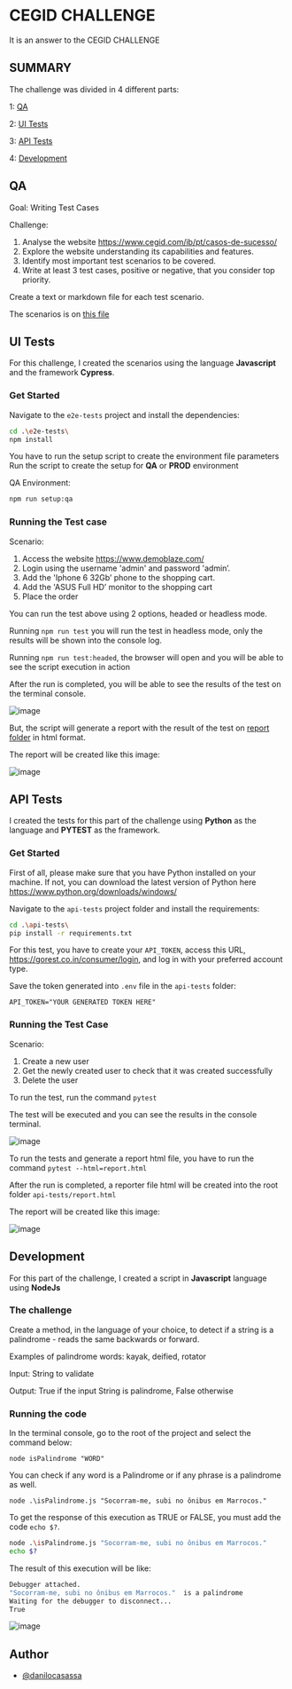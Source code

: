 # CEGID CHALLENGE

It is an answer to the CEGID CHALLENGE


## SUMMARY

The challenge was divided in 4 different parts:

1: [QA](#qa)

2: [UI Tests](#ui-tests)

3: [API Tests](#api-tests)

4: [Development](#development)

## QA

Goal: Writing Test Cases

Challenge:
1. Analyse the website https://www.cegid.com/ib/pt/casos-de-sucesso/
2. Explore the website understanding its capabilities and features.
3. Identify most important test scenarios to be covered.
4. Write at least 3 test cases, positive or negative, that you consider top priority.

Create a text or markdown file for each test scenario.


The scenarios is on [this file](./test_cases.txt)

## UI Tests

For this challenge, I created the scenarios using the language **Javascript** and the framework **Cypress**.

### Get Started

Navigate to the `e2e-tests` project and install the dependencies: 
```bash
cd .\e2e-tests\
npm install
```
You have to run the setup script to create the environment file parameters
Run the script to create the setup for **QA** or **PROD** environment

QA Environment:
```bash
npm run setup:qa
```

### Running the Test case

Scenario:

1. Access the website https://www.demoblaze.com/
2. Login using the username 'admin' and password 'admin’.
3. Add the 'Iphone 6 32Gb’ phone to the shopping cart.
4. Add the 'ASUS Full HD’ monitor to the shopping cart
5. Place the order

You can run the test above using 2 options, headed or headless mode.

Running `npm run test` you will run the test in headless mode, only the results will be shown into the console log.

Running `npm run test:headed`, the browser will open and you will be able to see the script execution in action

After the run is completed, you will be able to see the results of the test on the terminal console. 

![image](https://github.com/user-attachments/assets/2a5bb7e2-7723-49f5-aac6-7e6da59bae46)

But, the script will generate a report with the result of the test on [report folder](./e2e-tests/cypress/reports/) in html format.

The report will be created like this image:

![image](https://github.com/user-attachments/assets/2d17e8dc-dce8-42c8-bfe4-bec14dce5a84)

## API Tests

I created the tests for this part of the challenge using **Python** as the language and **PYTEST** as the framework.

### Get Started

First of all, please make sure that you have Python installed on your machine. If not, you can download the latest version of Python here https://www.python.org/downloads/windows/

Navigate to the `api-tests` project folder and install the requirements: 
```bash
cd .\api-tests\
pip install -r requirements.txt
```

For this test, you have to create your `API_TOKEN`, access this URL, https://gorest.co.in/consumer/login, and log in with your preferred account type.

Save the token generated into `.env` file in the `api-tests` folder:

```
API_TOKEN="YOUR GENERATED TOKEN HERE"
```

### Running the Test Case

Scenario:

1. Create a new user
2. Get the newly created user to check that it was created successfully
3. Delete the user

To run the test, run the command `pytest`

The test will be executed and you can see the results in the console terminal. 

![image](https://github.com/user-attachments/assets/9ffc4e0a-451f-4b10-a929-140f44d0158e)

To run the tests and generate a report html file, you have to run the command
`pytest --html=report.html`

After the run is completed, a reporter file html will be created into the root folder `api-tests/report.html`

The report will be created like this image:

![image](https://github.com/user-attachments/assets/4e8cf0c0-75e6-4722-b4e7-5e2985a53792)

## Development

For this part of the challenge, I created a script in **Javascript** language using **NodeJs**

### The challenge

Create a method, in the language of your choice, to detect if a string is a palindrome - reads the same backwards or forward.

Examples of palindrome words: kayak, deified, rotator

Input: String to validate

Output: True if the input String is palindrome, False otherwise

### Running the code

In the terminal console, go to the root of the project and select the command below:

```
node isPalindrome "WORD"
```

You can check if any word is a Palindrome or if any phrase is a palindrome as well.

```
node .\isPalindrome.js "Socorram-me, subi no ônibus em Marrocos."
```

To get the response of this execution as TRUE or FALSE, you must add the code `echo $?`.
```bash
node .\isPalindrome.js "Socorram-me, subi no ônibus em Marrocos."
echo $?
```

The result of this execution will be like:

```bash
Debugger attached.
"Socorram-me, subi no ônibus em Marrocos."  is a palindrome
Waiting for the debugger to disconnect...
True
```

![image](https://github.com/user-attachments/assets/125f5d50-ca2a-45d3-9958-0b89e05e1401)

## Author

- [@danilocasassa](https://www.github.com/danilocasassa)

